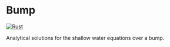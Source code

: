# Bump
[![Rust](https://github.com/paspro/bump/actions/workflows/rust.yml/badge.svg)](https://github.com/paspro/bump/actions/workflows/rust.yml)

Analytical solutions for the shallow water equations over a bump.

